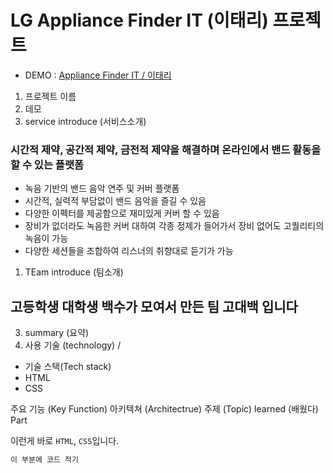 # LG Appliance Finder IT (이태리) 프로젝트 

- DEMO : [Appliance Finder IT / 이태리](https://www.lg.com/uk/washing-machine/appliance-finder)

1. 프로젝트 이름
2. 데모
2. service introduce (서비스소개)
### 시간적 제약, 공간적 제약, 금전적 제약을 해결하며 온라인에서 밴드 활동을 할 수 있는 플랫폼
- 녹음 기반의 밴드 음악 연주 및 커버 플랫폼
- 시간적, 실력적 부담없이 밴드 음악을 즐길 수 있음
- 다양한 이펙터를 제공함으로 재미있게 커버 할 수 있음
- 장비가 없더라도 녹음한 커버 대하여 각종 정제가 들어가서 장비 없어도 고퀄리티의 녹음이 가능
- 다양한 세션들을 조합하여 리스너의 취향대로 듣기가 가능


1. TEam introduce (팀소개)
## 고등학생 대학생 백수가 모여서 만든 팀 고대백 입니다

3. summary (요약)
4. 사용 기술 (technology) / 
- 기술 스택(Tech stack)
- HTML
- CSS

주요 기능 (Key Function)
 아키텍쳐 (Architectrue)
주제 (Topic)
learned (배웠다)
Part


이런게 바로 `HTML`, `CSS`입니다.

```javascript
이 부분에 코드 적기
```
